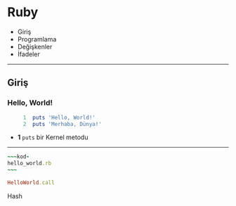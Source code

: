 Ruby
====

- Giriş
- Programlama
- Değişkenler
- İfadeler

---

Giriş
-----

### Hello, World!

```ruby
     1	puts 'Hello, World!'
     2	puts 'Merhaba, Dünya!'
```

- **1** `puts` bir Kernel metodu

---

```ruby
~~~kod-
hello_world.rb
~~~

HelloWorld.call
```

Hash
